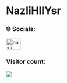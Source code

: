 # NazliHllYsr


### 🌐 Socials:

<a href="https://www.linkedin.com/in/nazli-hilal-yaşar/" target="blank"><img align="center" src="https://raw.githubusercontent.com/rahuldkjain/github-profile-readme-generator/master/src/images/icons/Social/linked-in-alt.svg" alt="nazli-hilal-yaşar" height="30" width="40" /></a>



### Visitor count: <br>
   <img src="https://profile-counter.glitch.me/AliihsanSen/count.svg" />
</p>
